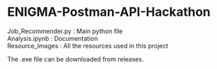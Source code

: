 # ENIGMA-Postman-API-Hackathon

Job_Recommender.py : Main python file <br />
Analysis.ipynb : Documentation <br />
Resource_Images : All the resources used in this project <br />

The .exe file can be downloaded from releases.
